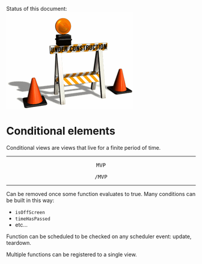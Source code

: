 Status of this document:
![](../_assets/under-construction-flashing-barracade-animation.gif)

# Conditional elements

Conditional views are views that live for a finite period of time.

---

<p style="text-align:center"><tt>MVP</tt></p>



<p style="text-align:center"><tt>/MVP</tt></p>

---

Can be removed once some function evaluates to true. Many conditions can be built in this way:

- `isOffScreen`
- `timeHasPassed`
- etc...

Function can be scheduled to be checked on any scheduler event: update, teardown.

Multiple functions can be registered to a single view.
